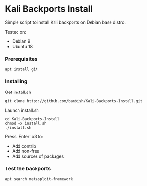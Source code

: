 # Kali Backports Install

Simple script to install Kali backports on Debian base distro.

Tested on:
* Debian 9
* Ubuntu 18

### Prerequisites

```
apt install git
```

### Installing

Get install.sh
```
git clone https://github.com/bambish/Kali-Backports-Install.git
```

Launch install.sh
```
cd Kali-Backports-Install
chmod +x install.sh
./install.sh
```
Press 'Enter' x3 to:
* Add contrib
* Add non-free
* Add sources of packages

### Test the backports

```
apt search metasploit-framework
```